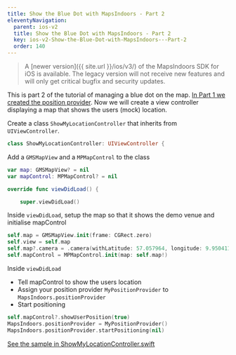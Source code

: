 ```yaml
---
title: Show the Blue Dot with MapsIndoors - Part 2
eleventyNavigation:
  parent: ios-v2
  title: Show the Blue Dot with MapsIndoors - Part 2
  key: ios-v2-Show-the-Blue-Dot-with-MapsIndoors---Part-2
  order: 140
---
```


> A [newer version]({{ site.url }}/ios/v3/) of the MapsIndoors SDK for iOS is available. The legacy version will not receive new features and will only get critical bugfix and security updates.

This is part 2 of the tutorial of managing a blue dot on the map. [In Part 1 we created the position provider](/ios/v2/showmylocationmypositionprovider/). Now we will create a view controller displaying a map that shows the users (mock) location.

Create a class `ShowMyLocationController` that inherits from `UIViewController`.

```swift
class ShowMyLocationController: UIViewController {
```

Add a `GMSMapView` and a `MPMapControl` to the class

```swift
var map: GMSMapView? = nil
var mapControl: MPMapControl? = nil

override func viewDidLoad() {

    super.viewDidLoad()
```

Inside `viewDidLoad`, setup the map so that it shows the demo venue and initialise mapControl

```swift
self.map = GMSMapView.init(frame: CGRect.zero)
self.view = self.map
self.map?.camera = .camera(withLatitude: 57.057964, longitude: 9.9504112, zoom: 20)
self.mapControl = MPMapControl.init(map: self.map!)
```

Inside `viewDidLoad`

* Tell mapControl to show the users location
* Assign your position provider `MyPositionProvider` to `MapsIndoors.positionProvider`
* Start positioning

```swift
self.mapControl?.showUserPosition(true)
MapsIndoors.positionProvider = MyPositionProvider()
MapsIndoors.positionProvider.startPositioning(nil)
```

[See the sample in ShowMyLocationController.swift](https://github.com/MapsIndoors/MapsIndoorsIOS/blob/master/Example/DemoSamples/Show%20My%20Location/ShowMyLocationController.swift)
